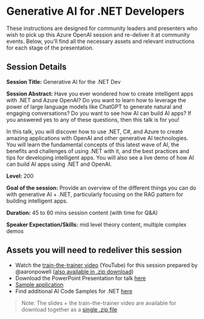 # Generative AI for .NET Developers

These instructions are designed for community leaders and presenters who wish to pick up this Azure OpenAI session and re-deliver it at community events. Below, you’ll find all the necessary assets and relevant instructions for each stage of the presentation.

## Session Details

**Session Title:** Generative AI for the .NET Dev

**Session Abstract:** Have you ever wondered how to create intelligent apps with .NET and Azure OpenAI? Do you want to learn how to leverage the power of large language models like ChatGPT to generate natural and engaging conversations? Do you want to see how AI can build AI apps? If you answered yes to any of these questions, then this talk is for you! 
 
In this talk, you will discover how to use .NET, C#, and Azure to create amazing applications with OpenAI and other generative AI technologies. You will learn the fundamental concepts of this latest wave of AI, the benefits and challenges of using .NET with it, and the best practices and tips for developing intelligent apps. You will also see a live demo of how AI can build AI apps using .NET and OpenAI. 

**Level:** 200

**Goal of the session:** Provide an overview of the different things you can do with generative AI + .NET, particularly focusing on the RAG pattern for building intelligent apps.

**Duration:** 45 to 60 mins session content (with time for Q&A)

**Speaker Expectation/Skills:** mid level theory content, multiple complex demos

## Assets you will need to redeliver this session

* Watch the [train-the-trainer video](https://youtu.be/X6YMDyGEmmc) (YouTube) for this session prepared by @aaronpowell ([also available in .zip download](https://github.com/microsoft/community-content/releases/download/SeasonOfAI-June2024/Generative.AI.for.Dotnet.Developers.June2024.zip))
* Download the PowerPoint Presentation for talk [here](https://github.com/microsoft/community-content/releases/download/SeasonOfAI-June2024/Generative.AI.for.dotnet.Devs.June2024.pptx)
* [Sample application](https://github.com/Azure-Samples/YouTubeGPT)
* Find additional AI Code Samples for .NET [here](https://github.com/dotnet/ai-samples)

> Note: The slides + the train-the-trainer video are available for download together as a [single .zip file](https://github.com/microsoft/community-content/releases/download/SeasonOfAI-June2024/Generative.AI.for.Dotnet.Developers.June2024.zip)

